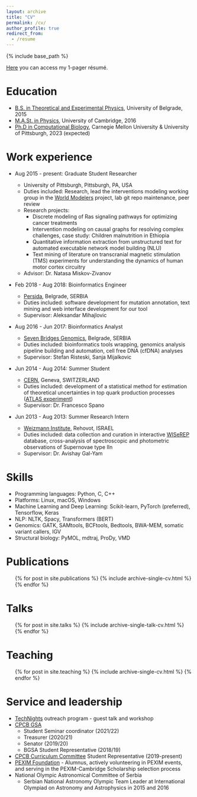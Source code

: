 ```yaml
---
layout: archive
title: "CV"
permalink: /cv/
author_profile: true
redirect_from:
  - /resume
---
```


{% include base_path %}

[Here](https://stefan-andjelkovic-pitt.github.io/files/Andjelkovic_Stefan_Resume_2022.pdf) you can access my 1-pager résumé.

Education
======
* [B.S. in Theoretical and Experimental Physics](http://www.ff.bg.ac.rs/Engleski/Undergraduate/Theoretica.html), University of Belgrade, 2015
* [M.A.St. in Physics](https://www.phy.cam.ac.uk/admissions/postgraduate/degreesoffered/mastinphysics), University of Cambridge, 2016
* [Ph.D in Computational Biology](https://bit.ly/cpcb-phd), Carnegie Mellon University & University of Pittsburgh, 2023 (expected)

Work experience
======
* Aug 2015 - present: Graduate Student Researcher
  * University of Pittsburgh, Pittsburgh, PA, USA
  * Duties included: Research, lead the interventions modeling working group in the [World Modelers](https://www.darpa.mil/program/world-modelers) project, lab git repo maintenance, peer review
  * Research projects:
    * Discrete modeling of Ras signaling pathways for optimizing cancer treatments
    * Intervention modeling on causal graphs for resolving complex challenges, case study: Children malnutrition in Ethiopia
    * Quantitative information extraction from unstructured text for automated executable network model building (NLU)
    * Text mining of literature on transcranial magnetic stimulation (TMS) experiments for understanding the dynamics of human motor cortex circuitry
  * Advisor: Dr. Natasa Miskov-Zivanov

* Feb 2018 - Aug 2018: Bioinformatics Engineer
  * [Persida](https://www.persida-bio.com/), Belgrade, SERBIA
  * Duties included: software development for mutation annotation, text mining and web interface development for our tool
  * Supervisor: Aleksandar Mihajlovic

* Aug 2016 - Jun 2017: Bioinformatics Analyst
  * [Seven Bridges Genomics](https://www.sevenbridges.com/), Belgrade, SERBIA
  * Duties included: bioinformatics tools wrapping, genomics analysis pipeline building and automation, cell free DNA (cfDNA) analyses
  * Supervisor: Stefan Risteski, Sanja Mijalkovic

* Jun 2014 - Aug 2014: Summer Student
  * [CERN](https://home.cern/), Geneva, SWITZERLAND
  * Duties included: development of a statistical method for estimation of theoretical uncertainties in top quark production processes ([ATLAS experiment](https://atlas.cern/))
  * Supervisor: Dr. Francesco Spano

* Jun 2013 - Aug 2013: Summer Research Intern
  * [Weizmann Institute](https://www.weizmann.ac.il/particle/), Rehovot, ISRAEL
  * Duties included: data collection and curation in interactive [WISeREP](https://www.wiserep.org) database, cross-analysis of spectroscopic and photometric observations of Supernovae type IIn
  * Supervisor: Dr. Avishay Gal-Yam
  
Skills
======
* Programming languages: Python, C, C++
* Platforms: Linux, macOS, Windows
* Machine Learning and Deep Learning: Scikit-learn, PyTorch (preferred), Tensorflow, Keras
* NLP: NLTK, Spacy, Transformers (BERT)
* Genomics: GATK, SAMtools, BCFtools, Bedtools, BWA-MEM, somatic variant callers, IGV
* Structural biology: PyMOL, mdtraj, ProDy, VMD

Publications
======
  <ul>{% for post in site.publications %}
    {% include archive-single-cv.html %}
  {% endfor %}</ul>
  
Talks
======
  <ul>{% for post in site.talks %}
    {% include archive-single-talk-cv.html %}
  {% endfor %}</ul>
  
Teaching
======
  <ul>{% for post in site.teaching %}
    {% include archive-single-cv.html %}
  {% endfor %}</ul>
  
Service and leadership
======
* [TechNights](https://www.cmu.edu/scs/technights/index.html) outreach program - guest talk and workshop
* [CPCB GSA](http://www.compbio.cmu.edu/people/committees/)
  * Student Seminar coordinator (2021/22)
  * Treasurer (2020/21)
  * Senator (2019/20)
  * BGSA Student Representative (2018/19)
* [CPCB Curriculum Committee](http://www.compbio.cmu.edu/people/committees/) Student Representative (2019-present)
* [PEXIM Foundation](http://www.peximfoundation.org/) - Alumnus, actively volunteering in PEXIM events, and serving in the PEXIM-Cambridge Scholarship selection process
* National Olympic Astronomical Committee of Serbia
  * Serbian National Astronomy Olympic Team Leader at International Olympiad on Astronomy and Astrophysics in 2015 and 2016

